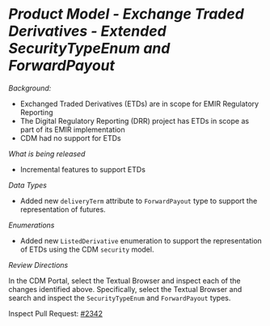 # _Product Model - Exchange Traded Derivatives - Extended SecurityTypeEnum and ForwardPayout_

_Background:_
- Exchanged Traded Derivatives (ETDs) are in scope for EMIR Regulatory Reporting
- The Digital Regulatory Reporting (DRR) project has  ETDs in scope as part of its EMIR implementation
- CDM had no support for ETDs

_What is being released_

- Incremental features to support ETDs

_Data Types_

- Added new `deliveryTerm` attribute to `ForwardPayout` type to support the representation of futures. 

_Enumerations_

- Added new `ListedDerivative` enumeration to support the representation of ETDs using the CDM `security` model.

_Review Directions_

In the CDM Portal, select the Textual Browser and inspect each of the changes identified above. Specifically, select 
the Textual Browser and search and inspect the `SecurityTypeEnum` and `ForwardPayout` types.

Inspect Pull Request: [#2342](https://github.com/finos/common-domain-model/pull/2342)
